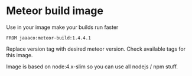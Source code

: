 # Meteor build image

Use in your image make your builds run faster

```
FROM jaaaco:meteor-build:1.4.4.1
```

Replace version tag with desired meteor version. Check available tags for this image.

Image is based on node:4.x-slim so you can use all nodejs / npm stuff.
